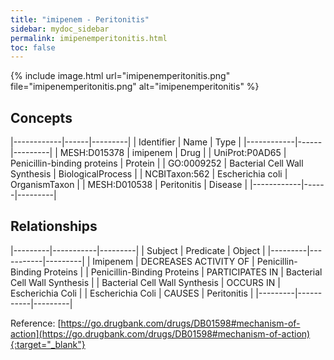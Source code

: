 ```yaml
---
title: "imipenem - Peritonitis"
sidebar: mydoc_sidebar
permalink: imipenemperitonitis.html
toc: false 
---
```


{% include image.html url="imipenemperitonitis.png" file="imipenemperitonitis.png" alt="imipenemperitonitis" %}

## Concepts

|------------|------|---------|
| Identifier | Name | Type    |
|------------|------|---------|
| MESH:D015378 | imipenem | Drug |
| UniProt:P0AD65 | Penicillin-binding proteins | Protein |
| GO:0009252 | Bacterial Cell Wall Synthesis | BiologicalProcess |
| NCBITaxon:562 | Escherichia coli | OrganismTaxon |
| MESH:D010538 | Peritonitis | Disease |
|------------|------|---------|

## Relationships

|---------|-----------|---------|
| Subject | Predicate | Object  |
|---------|-----------|---------|
| Imipenem | DECREASES ACTIVITY OF | Penicillin-Binding Proteins |
| Penicillin-Binding Proteins | PARTICIPATES IN | Bacterial Cell Wall Synthesis |
| Bacterial Cell Wall Synthesis | OCCURS IN | Escherichia Coli |
| Escherichia Coli | CAUSES | Peritonitis |
|---------|-----------|---------|

Reference: [https://go.drugbank.com/drugs/DB01598#mechanism-of-action](https://go.drugbank.com/drugs/DB01598#mechanism-of-action){:target="_blank"}